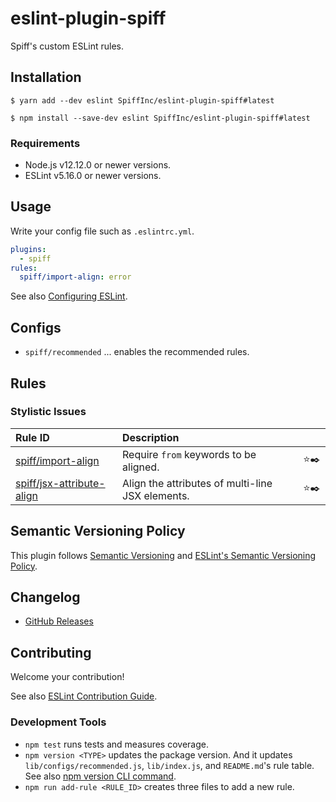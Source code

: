 # eslint-plugin-spiff

Spiff's custom ESLint rules.

## Installation

```
$ yarn add --dev eslint SpiffInc/eslint-plugin-spiff#latest
```

```
$ npm install --save-dev eslint SpiffInc/eslint-plugin-spiff#latest
```

### Requirements

- Node.js v12.12.0 or newer versions.
- ESLint v5.16.0 or newer versions.

## Usage

Write your config file such as `.eslintrc.yml`.

```yml
plugins:
  - spiff
rules:
  spiff/import-align: error
```

See also [Configuring ESLint](https://eslint.org/docs/user-guide/configuring).

## Configs

- `spiff/recommended` ... enables the recommended rules.

## Rules

<!--RULE_TABLE_BEGIN-->
### Stylistic Issues

| Rule ID                                                          | Description                                      |       |
| :--------------------------------------------------------------- | :----------------------------------------------- | :---: |
| [spiff/import-align](./docs/rules/import-align.md)               | Require `from` keywords to be aligned.           |  ⭐️✒️   |
| [spiff/jsx-attribute-align](./docs/rules/jsx-attribute-align.md) | Align the attributes of multi-line JSX elements. |  ⭐️✒️   |

<!--RULE_TABLE_END-->

## Semantic Versioning Policy

This plugin follows [Semantic Versioning](http://semver.org/) and [ESLint's Semantic Versioning Policy](https://github.com/eslint/eslint#semantic-versioning-policy).

## Changelog

- [GitHub Releases]()

## Contributing

Welcome your contribution!

See also [ESLint Contribution Guide](https://eslint.org/docs/developer-guide/contributing/).

### Development Tools

- `npm test` runs tests and measures coverage.
- `npm version <TYPE>` updates the package version. And it updates `lib/configs/recommended.js`, `lib/index.js`, and `README.md`'s rule table. See also [npm version CLI command](https://docs.npmjs.com/cli/version).
- `npm run add-rule <RULE_ID>` creates three files to add a new rule.
